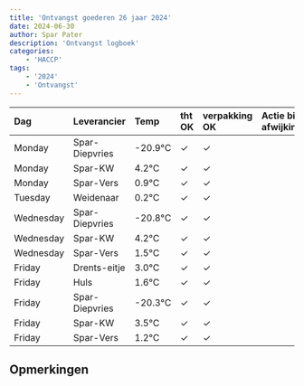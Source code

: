 ```yaml
---
title: 'Ontvangst goederen 26 jaar 2024'
date: 2024-06-30
author: Spar Pater
description: 'Ontvangst logboek'
categories:
    - 'HACCP'
tags:
    - '2024'
    - 'Ontvangst'
---
```

| Dag | Leverancier | Temp | tht OK | verpakking OK | Actie bij afwijking | Controle door |
|:---|:---|:---|:---|:---|:---|:---|
| Monday | Spar-Diepvries | -20.9°C | &check; | &check; | | DPater |
| Monday | Spar-KW | 4.2°C | &check; | &check; | | DPater |
| Monday | Spar-Vers | 0.9°C | &check; | &check; | | DPater |
| Tuesday | Weidenaar | 0.2°C | &check; | &check; | | DPater |
| Wednesday | Spar-Diepvries | -20.8°C | &check; | &check; | | WPater |
| Wednesday | Spar-KW | 4.2°C | &check; | &check; | | WPater |
| Wednesday | Spar-Vers | 1.5°C | &check; | &check; | | WPater |
| Friday | Drents-eitje | 3.0°C | &check; | &check; | | WPater |
| Friday | Huls | 1.6°C | &check; | &check; | | WPater |
| Friday | Spar-Diepvries | -20.3°C | &check; | &check; | | WPater |
| Friday | Spar-KW | 3.5°C | &check; | &check; | | WPater |
| Friday | Spar-Vers | 1.2°C | &check; | &check; | | WPater |

## Opmerkingen


